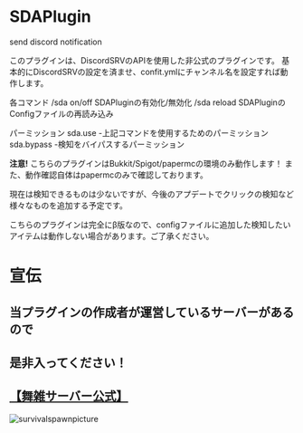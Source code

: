 # SDAPlugin
send discord notification

このプラグインは、DiscordSRVのAPIを使用した非公式のプラグインです。
基本的にDiscordSRVの設定を済ませ、confit.ymlにチャンネル名を設定すれば動作します。

各コマンド
/sda on/off
SDAPluginの有効化/無効化
/sda reload
SDAPluginのConfigファイルの再読み込み

パーミッション
sda.use -上記コマンドを使用するためのパーミッション
sda.bypass -検知をバイパスするパーミッション

**注意!**
こちらのプラグインはBukkit/Spigot/papermcの環境のみ動作します！
また、動作確認自体はpapermcのみで確認しております。

現在は検知できるものは少ないですが、今後のアプデートでクリックの検知など
様々なものを追加する予定です。

こちらのプラグインは完全にβ版なので、configファイルに追加した検知したいアイテムは動作しない場合があります。ご了承ください。

# 宣伝
## 当プラグインの作成者が運営しているサーバーがあるので
## 是非入ってください！
## [【舞雑サーバー公式】](https://x.gd/bOtWZ)
![survivalspawnpicture](https://i.gyazo.com/d2216fa5eaf169512ad4cb2f43ad841a.png)
